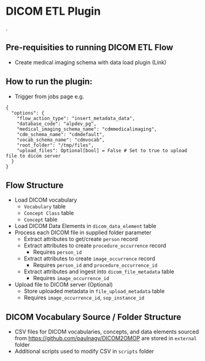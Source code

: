 # DICOM ETL Plugin
.

## Pre-requisities to running DICOM ETL Flow
  - Create medical imaging schema with data load plugin (Link)

## How to run the plugin:

- Trigger from jobs page e.g.
```
{
  "options": {
    "flow_action_type": "insert_metadata_data",
    "database_code": "alpdev_pg",
    "medical_imaging_schema_name": "cdmmedicalimaging",
    "cdm_schema_name": "cdmdefault",
    "vocab_schema_name": "cdmvocab",
    "root_folder": "/tmp/files",
    "upload_files": Optional[bool] = False # Set to true to upload file to dicom server
  }
}
```

## Flow Structure
  - Load DICOM vocabulary 
    - `Vocabulary` table
    - `Concept Class` table
    - `Concept` table 
  - Load DICOM Data Elements in `dicom_data_element` table
  - Process each DICOM file in supplied folder parameter
    - Extract attributes to get/create `person` record
    - Extract attributes to create `procedure_occurrence` record
      - Requires `person_id`
    - Extract attributes to create `image_occurrence` record
      - Requires `person_id` and `procedure_occurrence_id`
    - Extract attributes and ingest into `dicom_file_metadata` table
      - Requires `image_occurrence_id`
  - Upload file to DICOM server (Optional) 
    - Store uploaded metadata in `file_upload_metadata` table
    - Requires `image_occurrence_id`, `sop_instance_id`

## DICOM Vocabulary Source / Folder Structure
- CSV files for DICOM vocabularies, concepts, and data elements sourced from https://github.com/paulnagy/DICOM2OMOP are stored in `external` folder
- Additional scripts used to modify CSV in `scripts` folder



